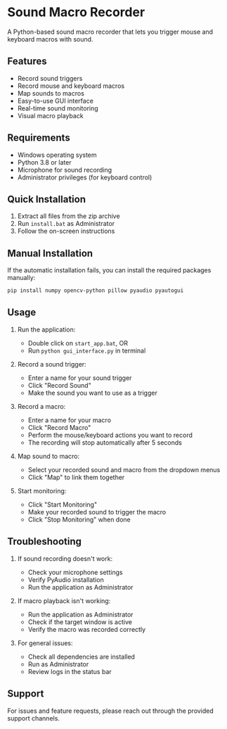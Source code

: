 # Sound Macro Recorder

A Python-based sound macro recorder that lets you trigger mouse and keyboard macros with sound.

## Features

- Record sound triggers
- Record mouse and keyboard macros
- Map sounds to macros
- Easy-to-use GUI interface
- Real-time sound monitoring
- Visual macro playback

## Requirements

- Windows operating system
- Python 3.8 or later
- Microphone for sound recording
- Administrator privileges (for keyboard control)

## Quick Installation

1. Extract all files from the zip archive
2. Run `install.bat` as Administrator
3. Follow the on-screen instructions

## Manual Installation

If the automatic installation fails, you can install the required packages manually:

```bash
pip install numpy opencv-python pillow pyaudio pyautogui
```

## Usage

1. Run the application:
   - Double click on `start_app.bat`, OR
   - Run `python gui_interface.py` in terminal

2. Record a sound trigger:
   - Enter a name for your sound trigger
   - Click "Record Sound"
   - Make the sound you want to use as a trigger

3. Record a macro:
   - Enter a name for your macro
   - Click "Record Macro"
   - Perform the mouse/keyboard actions you want to record
   - The recording will stop automatically after 5 seconds

4. Map sound to macro:
   - Select your recorded sound and macro from the dropdown menus
   - Click "Map" to link them together

5. Start monitoring:
   - Click "Start Monitoring"
   - Make your recorded sound to trigger the macro
   - Click "Stop Monitoring" when done

## Troubleshooting

1. If sound recording doesn't work:
   - Check your microphone settings
   - Verify PyAudio installation
   - Run the application as Administrator

2. If macro playback isn't working:
   - Run the application as Administrator
   - Check if the target window is active
   - Verify the macro was recorded correctly

3. For general issues:
   - Check all dependencies are installed
   - Run as Administrator
   - Review logs in the status bar

## Support

For issues and feature requests, please reach out through the provided support channels.